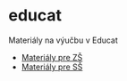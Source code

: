 # educat
Materiály na výučbu v Educat

* [Materiály pre ZŠ](zš/README.md)
* [Materiály pre SŠ](sš/README.md)

